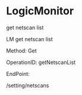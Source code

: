 #     LogicMonitor


get netscan list

LM get netscan list

Method: Get

OperationID: getNetscanList

EndPoint:

/setting/netscans
